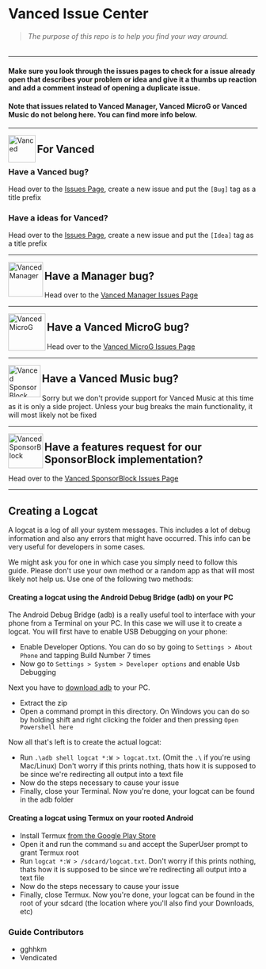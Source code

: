 # Vanced Issue Center 
> ###### The purpose of this repo is to help you find your way around.
___

#### Make sure you look through the issues pages to check for a issue already open that describes your problem or idea and give it a thumbs up reaction and add a comment instead of opening a duplicate issue.

#### Note that issues related to Vanced Manager, Vanced MicroG or Vanced Music do not belong here. You can find more info below.
___
<a href="https://vancedapp.com"><img src="https://cdn.discordapp.com/emojis/724333860598579290.png" alt="Vanced" height="55" align="left"></a>
## For Vanced
### Have a Vanced bug?
Head over to the [Issues Page](https://github.com/YTVanced/Vanced/issues), create a new issue and put the `[Bug]` tag as a title prefix

### Have a ideas for Vanced?
Head over to the [Issues Page](https://github.com/YTVanced/Vanced/issues), create a new issue and put the `[Idea]` tag as a title prefix
___
<a href="https://github.com/YTVanced/VancedManager"><img src="https://cdn.discordapp.com/emojis/727995382012837898.png" alt="Vanced Manager" align="left" height="70" ></a>
## Have a Manager bug? 
Head over to the [Vanced Manager Issues Page](https://github.com/YTVanced/VancedManager/issues)
___
<a href="https://github.com/YTVanced/VancedMicroG"><img src="https://cdn.discordapp.com/emojis/739533000609628191.png" alt="Vanced MicroG" height="75" align="left" ></a>
## Have a Vanced MicroG bug?
Head over to the [Vanced MicroG Issues Page](https://github.com/YTVanced/VancedMicroG/issues)
___
<img src="https://cdn.discordapp.com/emojis/771642079318638603.png" alt="Vanced SponsorBlock" height="65" align="left"></a>
## Have a Vanced Music bug?
Sorry but we don't provide support for Vanced Music at this time as it is only a side project. Unless your bug breaks the main functionality, it will most likely not be fixed
___
<a href="https://github.com/YTVanced/SponsorBlock"><img src="https://cdn.discordapp.com/attachments/548867094259826700/776979672264474644/LogoSponsorBlockSimple256px.png" alt="Vanced SponsorBlock" height="70" align="left"></a>
## Have a features request for our SponsorBlock implementation?
Head over to the [Vanced SponsorBlock Issues Page](https://github.com/YTVanced/SponsorBlock/issues)

________


## Creating a Logcat
A logcat is a log of all your system messages. This includes a lot of debug information and also any errors that might have occurred. This info can be very useful for developers in some cases.

We might ask you for one in which case you simply need to follow this guide. Please don't use your own method or a random app as that will most likely not help us. Use one of the following two methods:
#### Creating a logcat using the Android Debug Bridge (adb) on your PC
The Android Debug Bridge (adb) is a really useful tool to interface with your phone from a Terminal on your PC. In this case we will use it to create a logcat.
You will first have to enable USB Debugging on your phone:
- Enable Developer Options. You can do so by going to `Settings > About Phone` and tapping Build Number 7 times
- Now go to `Settings > System > Developer options` and enable Usb Debugging

Next you have to [download adb](https://developer.android.com/studio/releases/platform-tools) to your PC. 
- Extract the zip
- Open a command prompt in this directory. On Windows you can do so by holding shift and right clicking the folder and then pressing `Open Powershell here`

Now all that's left is to create the actual logcat:
- Run `.\adb shell logcat *:W > logcat.txt`. (Omit the `.\` if you're using Mac/Linux) Don't worry if this prints nothing, thats how it is supposed to be since we're redirecting all output into a text file
- Now do the steps necessary to cause your issue
- Finally, close your Terminal. Now you're done, your logcat can be found in the adb folder
#### Creating a logcat using Termux on your rooted Android
- Install Termux [from the Google Play Store](https://play.google.com/store/apps/details?id=com.termux)
- Open it and run the command `su` and accept the SuperUser prompt to grant Termux root
- Run `logcat *:W > /sdcard/logcat.txt`. Don't worry if this prints nothing, thats how it is supposed to be since we're redirecting all output into a text file
- Now do the steps necessary to cause your issue
- Finally, close Termux. Now you're done, your logcat can be found in the root of your sdcard (the location where you'll also find your Downloads, etc)

### Guide Contributors
- gghhkm
- Vendicated
